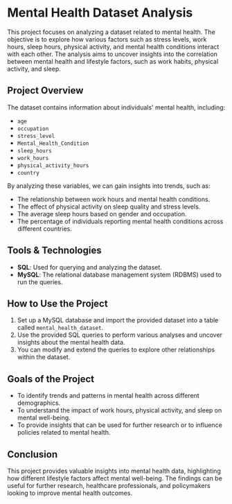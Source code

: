 # Mental Health Dataset Analysis

This project focuses on analyzing a dataset related to mental health. The objective is to explore how various factors such as stress levels, work hours, sleep hours, physical activity, and mental health conditions interact with each other. The analysis aims to uncover insights into the correlation between mental health and lifestyle factors, such as work habits, physical activity, and sleep.

## Project Overview

The dataset contains information about individuals' mental health, including:

- `age`
- `occupation`
- `stress_level`
- `Mental_Health_Condition`
- `sleep_hours`
- `work_hours`
- `physical_activity_hours`
- `country`

By analyzing these variables, we can gain insights into trends, such as:

- The relationship between work hours and mental health conditions.
- The effect of physical activity on sleep quality and stress levels.
- The average sleep hours based on gender and occupation.
- The percentage of individuals reporting mental health conditions across different countries.

## Tools & Technologies

- **SQL**: Used for querying and analyzing the dataset.
- **MySQL**: The relational database management system (RDBMS) used to run the queries.

## How to Use the Project

1. Set up a MySQL database and import the provided dataset into a table called `mental_health_dataset`.
2. Use the provided SQL queries to perform various analyses and uncover insights about the mental health data.
3. You can modify and extend the queries to explore other relationships within the dataset.

## Goals of the Project

- To identify trends and patterns in mental health across different demographics.
- To understand the impact of work hours, physical activity, and sleep on mental well-being.
- To provide insights that can be used for further research or to influence policies related to mental health.

## Conclusion

This project provides valuable insights into mental health data, highlighting how different lifestyle factors affect mental well-being. The findings can be useful for further research, healthcare professionals, and policymakers looking to improve mental health outcomes.




